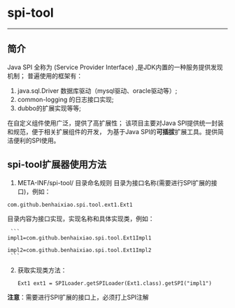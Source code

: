 #  spi-tool
----
## 简介 
Java SPI 全称为 (Service Provider Interface) ,是JDK内置的一种服务提供发现机制；
普遍使用的框架有：

1. java.sql.Driver 数据库驱动（mysql驱动、oracle驱动等）;
2. common-logging 的日志接口实现;
3. dubbo的扩展实现等等;

在自定义组件使用广泛，提供了高扩展性；
该项目主要对Java SPI提供统一封装和规范，便于相关扩展组件的开发，
为基于Java SPI的**可插拔**扩展工具。提供简洁便利的SPI使用。
## spi-tool扩展器使用方法

1. META-INF/spi-tool/  目录命名规则
目录为接口名称(需要进行SPI扩展的接口)，例如：
  
  ```com.github.benhaixiao.spi.tool.ext1.Ext1```
  
目录内容为接口实现，实现名称和具体实现类，例如：

     ```
    impl1=com.github.benhaixiao.spi.tool.Ext1Impl1
    
    impl2=com.github.benhaixiao.spi.tool.Ext1Impl2
     ```

2. 获取实现类方法：
    ```
    Ext1 ext1 = SPILoader.getSPILoader(Ext1.class).getSPI("impl1")
    
    ```
**注意**：需要进行SPI扩展的接口上，必须打上SPI注解
```@SPI
```

